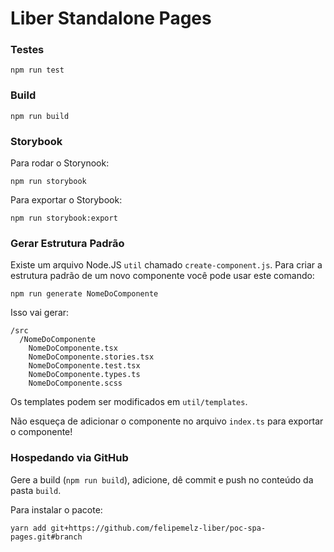 # Liber Standalone Pages
### Testes

```
npm run test
```

### Build

```
npm run build
```

### Storybook

Para rodar o Storynook:

```
npm run storybook
```

Para exportar o Storybook:

```
npm run storybook:export
```

### Gerar Estrutura Padrão

Existe um arquivo Node.JS `util` chamado `create-component.js`. Para criar a estrutura padrão de um novo componente você pode usar este comando:

```
npm run generate NomeDoComponente
```

Isso vai gerar:

```
/src
  /NomeDoComponente
    NomeDoComponente.tsx
    NomeDoComponente.stories.tsx
    NomeDoComponente.test.tsx
    NomeDoComponente.types.ts
    NomeDoComponente.scss
```

Os templates podem ser modificados em `util/templates`.

Não esqueça de adicionar o componente no arquivo `index.ts` para exportar o componente!

### Hospedando via GitHub

Gere a build (`npm run build`), adicione, dê commit e push no conteúdo da pasta `build`.

Para instalar o pacote:

```
yarn add git+https://github.com/felipemelz-liber/poc-spa-pages.git#branch
```